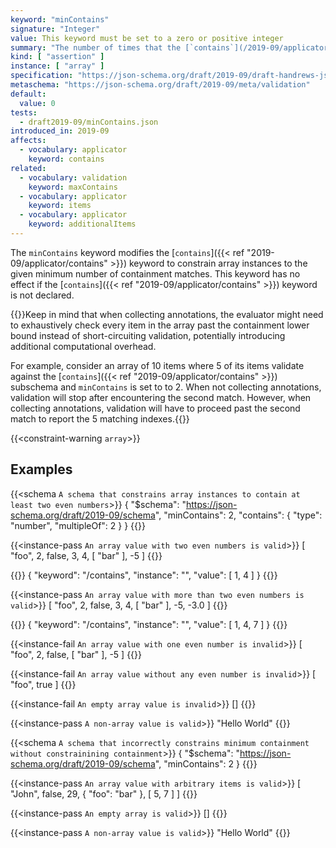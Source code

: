 ```yaml
---
keyword: "minContains"
signature: "Integer"
value: This keyword must be set to a zero or positive integer
summary: "The number of times that the [`contains`](/2019-09/applicator/contains) keyword (if set) successfully validates against the instance must be greater than or equal to the given integer."
kind: [ "assertion" ]
instance: [ "array" ]
specification: "https://json-schema.org/draft/2019-09/draft-handrews-json-schema-validation-02#rfc.section.6.4.5"
metaschema: "https://json-schema.org/draft/2019-09/meta/validation"
default:
  value: 0
tests:
  - draft2019-09/minContains.json
introduced_in: 2019-09
affects:
  - vocabulary: applicator
    keyword: contains
related:
  - vocabulary: validation
    keyword: maxContains
  - vocabulary: applicator
    keyword: items
  - vocabulary: applicator
    keyword: additionalItems
---
```


The `minContains` keyword modifies the [`contains`]({{< ref
"2019-09/applicator/contains" >}}) keyword to constrain array instances to the
given minimum number of containment matches. This keyword has no effect if the
[`contains`]({{< ref "2019-09/applicator/contains" >}}) keyword is not declared.

{{<common-pitfall>}}Keep in mind that when collecting annotations, the
evaluator might need to exhaustively check every item in the array past the
containment lower bound instead of short-circuiting validation, potentially
introducing additional computational overhead.

For example, consider an array of 10 items where 5 of its items validate
against the [`contains`]({{< ref "2019-09/applicator/contains" >}}) subschema
and `minContains` is set to to 2. When not collecting annotations, validation
will stop after encountering the second match. However, when collecting
annotations, validation will have to proceed past the second match to report
the 5 matching indexes.{{</common-pitfall>}}

{{<constraint-warning `array`>}}

## Examples

{{<schema `A schema that constrains array instances to contain at least two even numbers`>}}
{
  "$schema": "https://json-schema.org/draft/2019-09/schema",
  "minContains": 2,
  "contains": {
    "type": "number",
    "multipleOf": 2
  }
}
{{</schema>}}

{{<instance-pass `An array value with two even numbers is valid`>}}
[ "foo", 2, false, 3, 4, [ "bar" ], -5 ]
{{</instance-pass>}}

{{<instance-annotation>}}
{ "keyword": "/contains", "instance": "", "value": [ 1, 4 ] }
{{</instance-annotation>}}

{{<instance-pass `An array value with more than two even numbers is valid`>}}
[ "foo", 2, false, 3, 4, [ "bar" ], -5, -3.0 ]
{{</instance-pass>}}

{{<instance-annotation>}}
{ "keyword": "/contains", "instance": "", "value": [ 1, 4, 7 ] }
{{</instance-annotation>}}

{{<instance-fail `An array value with one even number is invalid`>}}
[ "foo", 2, false, [ "bar" ], -5 ]
{{</instance-fail>}}

{{<instance-fail `An array value without any even number is invalid`>}}
[ "foo", true ]
{{</instance-fail>}}

{{<instance-fail `An empty array value is invalid`>}}
[]
{{</instance-fail>}}

{{<instance-pass `A non-array value is valid`>}}
"Hello World"
{{</instance-pass>}}

{{<schema `A schema that incorrectly constrains minimum containment without constrainining containment`>}}
{
  "$schema": "https://json-schema.org/draft/2019-09/schema",
  "minContains": 2
}
{{</schema>}}

{{<instance-pass `An array value with arbitrary items is valid`>}}
[ "John", false, 29, { "foo": "bar" }, [ 5, 7 ] ]
{{</instance-pass>}}

{{<instance-pass `An empty array is valid`>}}
[]
{{</instance-pass>}}

{{<instance-pass `A non-array value is valid`>}}
"Hello World"
{{</instance-pass>}}
